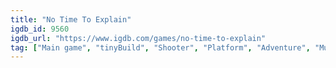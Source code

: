 ```yaml
---
title: "No Time To Explain"
igdb_id: 9560
igdb_url: "https://www.igdb.com/games/no-time-to-explain"
tag: ["Main game", "tinyBuild", "Shooter", "Platform", "Adventure", "Multiplayer", "Co-operative", "Action", "Science fiction", "Comedy"]
---
```

